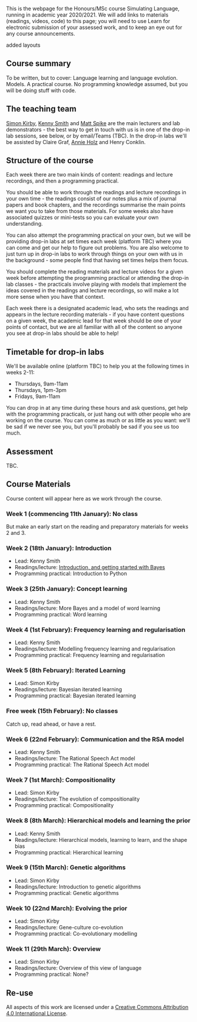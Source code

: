 This is the webpage for the Honours/MSc course Simulating Language, running in academic year 2020/2021. We will add links to materials (readings, videos, code) to this page; you will need to use Learn for electronic submission of your assessed work, and to keep an eye out for any course announcements.

added layouts

## Course summary

To be written, but to cover: Language learning and language evolution. Models. A practical course. No programming knowledge assumed, but you will be doing stuff with code.

## The teaching team

[Simon Kirby](http://www.lel.ed.ac.uk/~simon/), [Kenny Smith](http://www.lel.ed.ac.uk/~kenny/) and [Matt Spike](https://sites.google.com/site/matspike/) are the main lecturers and lab demonstrators - the best way to get in touch with us is in one of the drop-in lab sessions, see below, or by email/Teams (TBC). In the drop-in labs we'll be assisted by Claire Graf, [Annie Holz](https://www.ed.ac.uk/profile/annie-holtz) and Henry Conklin.

## Structure of the course

Each week there are two main kinds of content: readings and lecture recordings, and then a programming practical.

You should be able to work through the readings and lecture recordings in your own time - the readings consist of our notes plus a mix of journal papers and book chapters, and the recordings summarise the main points we want you to take from those materials. For some weeks also have associated quizzes or mini-tests so you can evaluate your own understanding.

You can also attempt the programming practical on your own, but we will be providing drop-in labs at set times each week (platform TBC) where you can come and get our help to figure out problems. You are also welcome to just turn up in drop-in labs to work through things on your own with us in the background - some people find that having set times helps them focus.

You should complete the reading materials and lecture videos for a given week before attempting the programming practical or attending the drop-in lab classes - the practicals involve playing with models that implement the ideas covered in the readings and lecture recordings, so will make a lot more sense when you have that context.

Each week there is a designated academic lead, who sets the readings and appears in the lecture recording materials - if you have content questions on a given week, the academic lead for that week should be one of your points of contact, but we are all familiar with all of the content so anyone you see at drop-in labs should be able to help!

## Timetable for drop-in labs

We'll be available online (platform TBC) to help you at the following times in weeks 2-11:
- Thursdays, 9am-11am
- Thursdays, 1pm-3pm
- Fridays, 9am-11am

You can drop in at any time during these hours and ask questions, get help with the programming practicals, or just hang out with other people who are working on the course. You can come as much or as little as you want: we'll be sad if we never see you, but you'll probably be sad if you see us too much.

## Assessment

TBC.

## Course Materials

Course content will appear here as we work through the course.

### Week 1 (commencing 11th January): No class

But make an early start on the reading and preparatory materials for weeks 2 and 3.

### Week 2 (18th January): Introduction
- Lead: Kenny Smith
- Readings/lecture: [Introduction, and getting started with Bayes](simlang_reading_wk2.md)
- Programming practical: Introduction to Python

### Week 3 (25th January): Concept learning
- Lead: Kenny Smith
- Readings/lecture: More Bayes and a model of word learning
- Programming practical: Word learning

### Week 4 (1st February): Frequency learning and regularisation
- Lead: Kenny Smith
- Readings/lecture: Modelling frequency learning and regularisation
- Programming practical: Frequency learning and regularisation

### Week 5 (8th February): Iterated Learning
- Lead: Simon Kirby
- Readings/lecture: Bayesian iterated learning
- Programming practical: Bayesian iterated learning

### Free week (15th February): No classes

Catch up, read ahead, or have a rest.

### Week 6 (22nd February): Communication and the RSA model
- Lead: Kenny Smith
- Readings/lecture: The Rational Speech Act model
- Programming practical: The Rational Speech Act model

### Week 7 (1st March): Compositionality
- Lead: Simon Kirby
- Readings/lecture: The evolution of compositionality
- Programming practical: Compositionality

### Week 8 (8th March): Hierarchical models and learning the prior
- Lead: Kenny Smith
- Readings/lecture: Hierarchical models, learning to learn, and the shape bias
- Programming practical: Hierarchical learning

### Week 9 (15th March): Genetic algorithms
- Lead: Simon Kirby
- Readings/lecture: Introduction to genetic algorithms
- Programming practical: Genetic algorithms

### Week 10 (22nd March): Evolving the prior
- Lead: Simon Kirby
- Readings/lecture: Gene-culture co-evolution
- Programming practical: Co-evolutionary modelling

### Week 11 (29th March): Overview
- Lead: Simon Kirby
- Readings/lecture: Overview of this view of language
- Programming practical: None?


## Re-use

All aspects of this work are licensed under a [Creative Commons Attribution 4.0 International License](http://creativecommons.org/licenses/by/4.0/).
